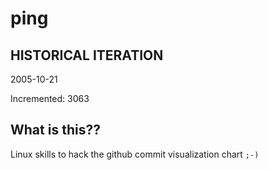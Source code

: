 # ping

## HISTORICAL ITERATION
2005-10-21

Incremented: 3063

## What is this?? 
Linux skills to hack the github commit visualization chart `;-)`
